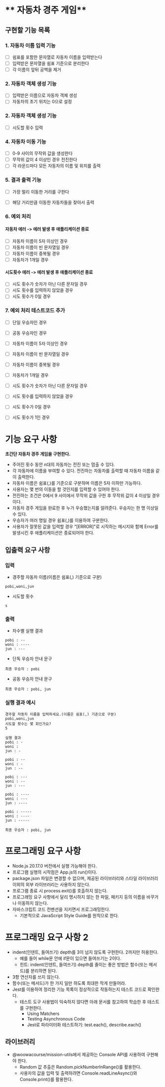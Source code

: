 # ** 자동차 경주 게임**

## 구현할 기능 목록
### 1. 자동차 이름 입력 기능
- [ ] 쉼표를 포함한 문자열로 자동차 이름을 입력받는다
- [ ] 입력받은 문자열을 쉼표 기준으로 분리한다
- [ ] 각 이름의 앞뒤 공백을 제거

### 2. 자동차 객체 생성 기능
- [ ] 입력받은 이름으로 자동차 객체 생성
- [ ] 자동차의 초기 위치는 0으로 설정

### 2. 자동차 객체 생성 기능
- [ ] 시도할 횟수 입력

### 4. 자동차 이동 기능
- [ ] 0-9 사이의 무작위 값을 생성한다
- [ ] 무작위 값이 4 이상인 경우 전진한다
- [ ] 각 라운드마다 모든 자동차의 이름 및 위치를 출력

### 5. 결과 출력 기능
- [ ] 가장 멀리 이동한 거리를 구한다
- [ ] 해당 거리만큼 이동한 자동차들을 찾아서 출력


### 6. 예외 처리
#### 자동차 에러 -> 에러 발생 후 애플리케이션 종료
- [ ] 자동차 이름이 5자 이상인 경우
- [ ] 자동차 이름이 빈 문자열일 경우
- [ ] 자동차 이름이 중복될 경우
- [ ] 자동차가 1개일 경우

#### 시도횟수 에러 -> 에러 발생 후 애플리케이션 종료
- [ ] 시도 횟수가 숫자가 아닌 다른 문자일 경우
- [ ] 시도 횟수를 입력하지 않았을 경우
- [ ] 시도 횟수가 0일 경우

### 7. 예외 처리 테스트코드 추가
- [ ] 단일 우승자인 경우
- [ ] 공동 우승자인 경우

- [ ] 자동차 이름이 5자 이상인 경우
- [ ] 자동차 이름이 빈 문자열일 경우
- [ ] 자동차 이름이 중복될 경우
- [ ] 자동차가 1개일 경우

- [ ] 시도 횟수가 숫자가 아닌 다른 문자일 경우
- [ ] 시도 횟수를 입력하지 않았을 경우
- [ ] 시도 횟수가 0일 경우

- [ ] 시도 횟수가 1인 경우


# 기능 요구 사항

**초간단 자동차 경주 게임을 구현한다.**

- 주어진 횟수 동안 n대의 자동차는 전진 또는 멈출 수 있다.
- 각 자동차에 이름을 부여할 수 있다. 전진하는 자동차를 출력할 때 자동차 이름을 같이 출력한다.
- 자동차 이름은 쉼표(,)를 기준으로 구분하며 이름은 5자 이하만 가능하다.
- 사용자는 몇 번의 이동을 할 것인지를 입력할 수 있어야 한다.
- 전진하는 조건은 0에서 9 사이에서 무작위 값을 구한 후 무작위 값이 4 이상일 경우이다.
- 자동차 경주 게임을 완료한 후 누가 우승했는지를 알려준다. 우승자는 한 명 이상일 수 있다.
- 우승자가 여러 명일 경우 쉼표(,)를 이용하여 구분한다.
- 사용자가 잘못된 값을 입력할 경우 "[ERROR]"로 시작하는 메시지와 함께 Error를 발생시킨 후 애플리케이션은 종료되어야 한다.

## 입출력 요구 사항

### 입력

- 경주할 자동차 이름(이름은 쉼표(,) 기준으로 구분)

```
pobi,woni,jun
```

- 시도할 횟수

```
s
```

### 출력

- 차수별 실행 결과


```
pobi : --
woni : ----
jun : ---
```

- 단독 우승자 안내 문구
```
최종 우승자 : pobi
```

- 공동 우승자 안내 문구

```
최종 우승자 : pobi, jun
```

### 실행 결과 예시

```
경주할 자동차 이름을 입력하세요.(이름은 쉼표(,) 기준으로 구분)
pobi,woni,jun
시도할 횟수는 몇 회인가요?
5

실행 결과
pobi : -
woni : 
jun : -

pobi : --
woni : -
jun : --

pobi : ---
woni : --
jun : ---

pobi : ----
woni : ---
jun : ----

pobi : -----
woni : ----
jun : -----

최종 우승자 : pobi, jun
```

# 프로그래밍 요구 사항

- Node.js 20.17.0 버전에서 실행 가능해야 한다.
- 프로그램 실행의 시작점은 App.js의 run()이다.
- package.json 파일은 변경할 수 없으며, 제공된 라이브러리와 스타일 라이브러리 이외의 외부 라이브러리는 사용하지 않는다.
- 프로그램 종료 시 process.exit()를 호출하지 않는다.
- 프로그래밍 요구 사항에서 달리 명시하지 않는 한 파일, 패키지 등의 이름을 바꾸거나 이동하지 않는다.
- 자바스크립트 코드 컨벤션을 지키면서 프로그래밍한다.
  - 기본적으로 JavaScript Style Guide를 원칙으로 한다.

# 프로그래밍 요구 사항 2
- indent(인덴트, 들여쓰기) depth를 3이 넘지 않도록 구현한다. 2까지만 허용한다.
    - 예를 들어 while문 안에 if문이 있으면 들여쓰기는 2이다.
    - 힌트: indent(인덴트, 들여쓰기) depth를 줄이는 좋은 방법은 함수(또는 메서드)를 분리하면 된다.
- 3항 연산자를 쓰지 않는다.
- 함수(또는 메서드)가 한 가지 일만 하도록 최대한 작게 만들어라.
- Jest를 이용하여 정리한 기능 목록이 정상적으로 작동하는지 테스트 코드로 확인한다.
    - 테스트 도구 사용법이 익숙하지 않다면 아래 문서를 참고하여 학습한 후 테스트를 구현한다.
        - Using Matchers
        - Testing Asynchronous Code
        - Jest로 파라미터화 테스트하기: test.each(), describe.each()

## 라이브러리

- @woowacourse/mission-utils에서 제공하는 Console API를 사용하여 구현해야 한다.
  - Random 값 추출은 Random.pickNumberInRange()를 활용한다.
  - 사용자의 값을 입력 및 출력하려면 Console.readLineAsync()와 Console.print()를 활용한다.